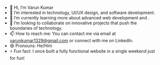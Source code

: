 - 👋 Hi, I’m Varun Kumar
- 👀 I’m interested in technology, UI/UX design, and software development.
- 🌱 I’m currently learning more about advanced web development and .
- 💞️ I’m looking to collaborate on innovative projects that push the boundaries of technology.
- 📫 How to reach me: You can contact me via email at varunkumar1329@gmail.com or connect with me on LinkedIn.
- 😄 Pronouns: He/Him
- ⚡ Fun fact: I once built a fully functional website in a single weekend just for fun!

